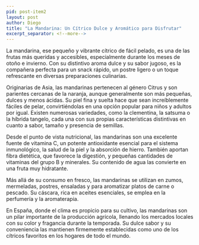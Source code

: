 ```yaml
---
pid: post-item2
layout: post
author: Diego
title: "La Mandarina: Un Cítrico Dulce y Aromático para Disfrutar"
excerpt_separator: <!--more-->
---
```

La mandarina, ese pequeño y vibrante cítrico de fácil pelado, es una de las frutas más queridas y accesibles, especialmente durante los meses de otoño e invierno. Con su distintivo aroma dulce y su sabor jugoso, es la compañera perfecta para un snack rápido, un postre ligero o un toque refrescante en diversas preparaciones culinarias.
<!--more-->

Originarias de Asia, las mandarinas pertenecen al género Citrus y son parientes cercanas de la naranja, aunque generalmente son más pequeñas, dulces y menos ácidas. Su piel fina y suelta hace que sean increíblemente fáciles de pelar, convirtiéndolas en una opción popular para niños y adultos por igual. Existen numerosas variedades, como la clementina, la satsuma o la híbrida tangelo, cada una con sus propias características distintivas en cuanto a sabor, tamaño y presencia de semillas.

Desde el punto de vista nutricional, las mandarinas son una excelente fuente de vitamina C, un potente antioxidante esencial para el sistema inmunológico, la salud de la piel y la absorción de hierro. También aportan fibra dietética, que favorece la digestión, y pequeñas cantidades de vitaminas del grupo B y minerales. Su contenido de agua las convierte en una fruta muy hidratante.

Más allá de su consumo en fresco, las mandarinas se utilizan en zumos, mermeladas, postres, ensaladas y para aromatizar platos de carne o pescado. Su cáscara, rica en aceites esenciales, se emplea en la perfumería y la aromaterapia.

En España, donde el clima es propicio para su cultivo, las mandarinas son un pilar importante de la producción agrícola, llenando los mercados locales con su color y fragancia durante la temporada. Su dulce sabor y su conveniencia las mantienen firmemente establecidas como uno de los cítricos favoritos en los hogares de todo el mundo.